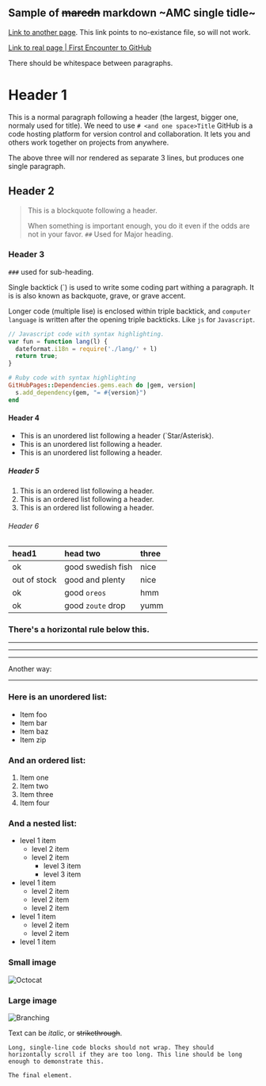 ## Sample of ~~marcdn~~ markdown ~AMC single tidle~

[Link to another page](./another-page.html). This link points to no-existance file, so will not work.

[Link to real page | First Encounter to GitHub](taskStatement.md)

There should be whitespace between paragraphs.

# Header 1

This is a normal paragraph following a header (the largest, bigger one, normaly used for title). We need to use `# <and one space>Title`
GitHub is a code hosting platform for version control and collaboration.
It lets you and others work together on projects from anywhere.

The above three will nor rendered as separate 3 lines, but produces one single paragraph.

## Header 2

> This is a blockquote following a header.
>
> When something is important enough, you do it even if the odds are not in your favor. `##` Used for Major heading. 

### Header 3

`###` used for sub-heading.

Single backtick (`) is used to write some coding part withing a paragraph. It is is also
known as backquote, grave, or grave accent.

Longer code (multiple lise) is enclosed within triple backtick, and `computer language` is written after the
opening triple backticks. Like `js` for `Javascript`.

```js
// Javascript code with syntax highlighting.
var fun = function lang(l) {
  dateformat.i18n = require('./lang/' + l)
  return true;
}
```

```ruby
# Ruby code with syntax highlighting
GitHubPages::Dependencies.gems.each do |gem, version|
  s.add_dependency(gem, "= #{version}")
end
```

#### Header 4

* This is an unordered list following a header (`Star/Asterisk<Space>).
* This is an unordered list following a header.
*   This is an unordered list following a header.

##### Header 5

1.  This is an ordered list following a header.
2.  This is an ordered list following a header.
3.  This is an ordered list following a header.

###### Header 6

| head1        | head two          | three |
|:-------------|:------------------|:------|
| ok           | good swedish fish | nice  |
| out of stock | good and plenty   | nice  |
| ok           | good `oreos`      | hmm   |
| ok           | good `zoute` drop | yumm  |

### There's a horizontal rule below this.

* * *

***

---

Another way:

---

### Here is an unordered list:

*   Item foo
*   Item bar
*   Item baz
*   Item zip

### And an ordered list:

1.  Item one
1.  Item two
1.  Item three
1.  Item four

### And a nested list:

- level 1 item
  - level 2 item
  - level 2 item
    - level 3 item
    - level 3 item
- level 1 item
  - level 2 item
  - level 2 item
  - level 2 item
- level 1 item
  - level 2 item
  - level 2 item
- level 1 item

### Small image

![Octocat](https://github.githubassets.com/images/icons/emoji/octocat.png)

### Large image

![Branching](https://guides.github.com/activities/hello-world/branching.png)

Text can be _italic_, or ~~strikethrough~~.

```
Long, single-line code blocks should not wrap. They should horizontally scroll if they are too long. This line should be long enough to demonstrate this.
```

```
The final element.
```
